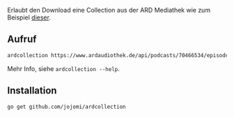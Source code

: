 Erlaubt den Download eine Collection aus der ARD Mediathek wie zum Beispiel [dieser](https://www.ardaudiothek.de/es-war-einmal-maerchen-und-zauberwelten/70466534/alle).

## Aufruf

``` bash
ardcollection https://www.ardaudiothek.de/api/podcasts/70466534/episodes?items_per_page=240 /tmp
```

Mehr Info, siehe `ardcollection --help`.

## Installation

    go get github.com/jojomi/ardcollection